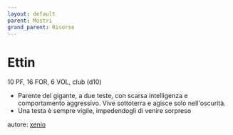 ```yaml
---
layout: default
parent: Mostri
grand_parent: Risorse
---
```


# Ettin
10 PF, 16 FOR, 6 VOL, club (d10)
- Parente del gigante, a due teste, con scarsa intelligenza e comportamento aggressivo. Vive sottoterra e agisce solo nell'oscurità.
- Una testa è sempre vigile, impedendogli di venire sorpreso

autore: [xenio](https://xenioinabottle.blogspot.com)
